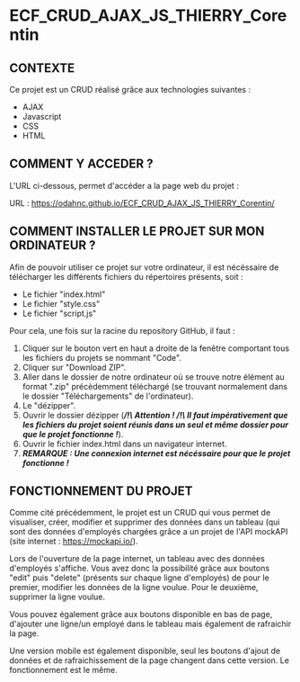 # ECF_CRUD_AJAX_JS_THIERRY_Corentin
 
## CONTEXTE

Ce projet est un CRUD réalisé grâce aux technologies suivantes :
- AJAX
- Javascript
- CSS
- HTML

## COMMENT Y ACCEDER ?

L'URL ci-dessous, permet d'accéder a la page web du projet :

URL : https://odahnc.github.io/ECF_CRUD_AJAX_JS_THIERRY_Corentin/

## COMMENT INSTALLER LE PROJET SUR MON ORDINATEUR ?

Afin de pouvoir utiliser ce projet sur votre ordinateur, il est nécéssaire de télécharger les différents fichiers du répertoires présents, soit :
- Le fichier "index.html"
- Le fichier "style.css"
- Le fichier "script.js"

Pour cela, une fois sur la racine du repository GitHub, il faut : 
1. Cliquer sur le bouton vert en haut a droite de la fenêtre comportant tous les fichiers du projets se nommant "Code".
2. Cliquer sur "Download ZIP".
3. Aller dans le dossier de notre ordinateur où se trouve notre élément au format ".zip" précèdemment téléchargé (se trouvant normalement dans le dossier "Téléchargements" de l'ordinateur).
4. Le "dézipper".
5. Ouvrir le dossier dézipper (***/!\ Attention ! /!\ Il faut impérativement que les fichiers du projet soient réunis dans un seul et même dossier pour que le projet fonctionne !***).
6. Ouvrir le fichier index.html dans un navigateur internet.
7. ***REMARQUE : Une connexion internet est nécéssaire pour que le projet fonctionne !***


## FONCTIONNEMENT DU PROJET

Comme cité précédemment, le projet est un CRUD qui vous permet de visualiser, créer, modifier et supprimer des données dans un tableau (qui sont des données d'employés chargées grâce a un projet de l'API mockAPI (site internet : https://mockapi.io/).

Lors de l'ouverture de la page internet, un tableau avec des données d'employés s'affiche. Vous avez donc la possibilité grâce aux boutons "edit" puis "delete" (présents sur chaque ligne d'employés) de pour le premier, modifier les données de la ligne voulue. Pour le deuxième, supprimer la ligne voulue.

Vous pouvez également grâce aux boutons disponible en bas de page, d'ajouter une ligne/un employé dans le tableau mais également de rafraichir la page.

Une version mobile est également disponible, seul les boutons d'ajout de données et de rafraichissement de la page changent dans cette version. Le fonctionnement est le même.
